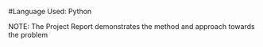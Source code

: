 #Language Used: Python

NOTE: The Project Report demonstrates the method and approach towards the problem